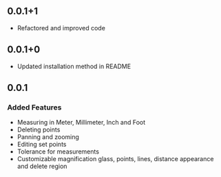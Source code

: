 ## 0.0.1+1
* Refactored and improved code

## 0.0.1+0
* Updated installation method in README

## 0.0.1
### Added Features
* Measuring in Meter, Millimeter, Inch and Foot
* Deleting points
* Panning and zooming 
* Editing set points
* Tolerance for measurements
* Customizable magnification glass, points, lines, distance appearance and delete region
